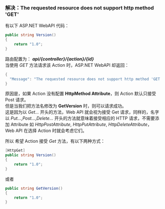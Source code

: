 ###  解决：The requested resource does not support http method 'GET'

有以下 ASP.NET WebAPI 代码：
``` csharp
public string Version()
{
    return "1.0";
}
```
路由配置为： ***api/{controller}/{action}/{id}***  
当使用 *GET* 方法请求该 Action 时，ASP.NET WebAPI 却返回：
``` csharp
{
  "Message": "The requested resource does not support http method 'GET'."
}
```
原因是，如果 Action 没有配置 **HttpMethod Attribute**，则 Action 默认只接受 Post 请求。  
但是当我们把方法名修改为 **GetVersion** 时，则可以请求成功。  
这是因为以 *Get...* 开头的方法，Web API 就会视为接受 Get 请求，同样的，名字以 *Put...*,*Post...*,*Delete...* 开头的方法就意味着接受相应的 HTTP 请求，不需要添加 Attribute 如 *HttpPostAttribute*, *HttpPutAttribute*, *HttpDeleteAttribute*， Web API 在选择 Action 时就会考虑它们。

所以 希望 Action 接受 *Get* 方法，有以下两种方式：
```csharp
[HttpGet]
public string Version()
{
    return "1.0";
}
```
或者
```csharp
public string GetVersion()
{
    return "1.0";
}
```